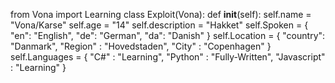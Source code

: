 from Vona import Learning
class Exploit(Vona):
    def __init__(self):
        self.name = "Vona/Karse"
        self.age = "14"
        self.description = "Hakket"
        self.Spoken = {
            "en": "English",
            "de": "German",
            "da": "Danish"
        }
        self.Location = {
            "country": "Danmark",
            "Region" : "Hovedstaden",
            "City" : "Copenhagen"
        }
        self.Languages = {
            "C#" : "Learning",
            "Python" : "Fully-Written",
            "Javascript" : "Learning"
        }
